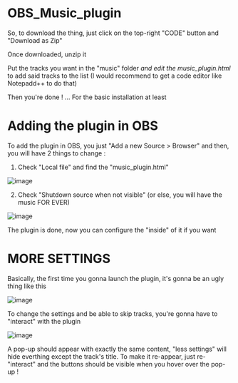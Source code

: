 # OBS_Music_plugin

So, to download the thing, just click on the top-right "CODE" button and "Download as Zip"

Once downloaded, unzip it

Put the tracks you want in the "music" folder *and edit the music_plugin.html* to add said tracks to the list (I would recommend to get a code editor like Notepadd++ to do that)

Then you're done ! ... For the basic installation at least

# Adding the plugin in OBS

To add the plugin in OBS, you just "Add a new Source > Browser" and then, you will have 2 things to change : 

1. Check "Local file" and find the "music_plugin.html"

![image](https://user-images.githubusercontent.com/13376018/183494943-40cc05c2-670a-48c5-bdfe-7214f616c8e6.png)

2. Check "Shutdown source when not visible" (or else, you will have the music FOR EVER)

![image](https://user-images.githubusercontent.com/13376018/183495747-fd839841-289d-450c-b09f-49ed2047c75c.png)

The plugin is done, now you can configure the "inside" of it if you want

# MORE SETTINGS

Basically, the first time you gonna launch the plugin, it's gonna be an ugly thing like this

![image](https://user-images.githubusercontent.com/13376018/183496299-9bb4435f-4c95-4695-8fd0-cb7022e282ac.png)

To change the settings and be able to skip tracks, you're gonna have to "interact" with the plugin

![image](https://user-images.githubusercontent.com/13376018/183496538-34a327e5-1dc6-42b0-a448-a01c115c9e41.png)

A pop-up should appear with exactly the same content, "less settings" will hide everthing except the track's title. To make it re-appear, just re-"interact" and the buttons should be visible when you hover over the pop-up !
